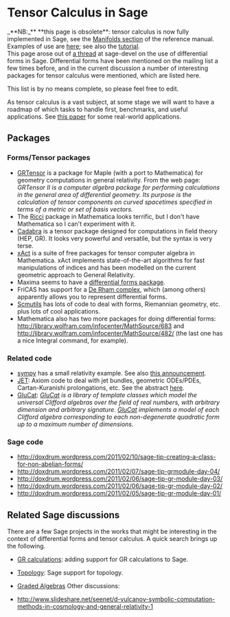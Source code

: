 

# Tensor Calculus in Sage


<div>
_**NB:_** **this page is obsolete**: tensor calculus is now fully implemented in Sage, see the <a class="http" href="http://doc.sagemath.org/html/en/reference/manifolds/">Manifolds section</a> of the reference manual. Examples of use are <a class="http" href="http://sagemanifolds.obspm.fr/examples.html">here</a>; see also the <a class="http" href="http://nbviewer.jupyter.org/github/sagemanifolds/SageManifolds/blob/master/Worksheets/v1.1/SM_tutorial.ipynb">tutorial</a>. 
</div>
This page arose out of <a class="http" href="http://groups.google.be/group/sage-devel/browse_thread/thread/2feef1f0be557585/c2b7095747ebe34d">a thread</a> at sage-devel on the use of differential forms in Sage.  Differential forms have been mentioned on the mailing list a few times before, and in the current discussion a number of interesting packages for tensor calculus were mentioned, which are listed here. 

This list is by no means complete, so please feel free to edit. 

As tensor calculus is a vast subject, at some stage we will want to have a roadmap of which tasks to handle first, benchmarks, and useful applications. See <a class="http" href="http://math.arizona.edu/~atp-mena/conference/proceedings/SalahHaggag-paper.pdf">this paper</a> for some real-world applications.  


## Packages


### Forms/Tensor packages

* <a class="http" href="http://grtensor.phy.queensu.ca/">GRTensor</a> is a package for Maple (with a port to Mathematica) for geometry computations in general relativity.  From the web page: _GRTensor II is a computer algebra package for performing calculations in the general area of differential geometry. Its purpose is the calculation of tensor components on curved spacetimes specified in terms of a metric or set of basis vectors._ 
* The <a class="http" href="http://www.math.washington.edu/~lee/Ricci/">Ricci</a> package in Mathematica looks terrific, but I don't have Mathematica so I can't experiment with it. 
* <a class="http" href="http://cadabra.phi-sci.com/index.html">Cadabra</a> is a tensor package designed for computations in field theory (HEP, GR).  It looks very powerful and versatile, but the syntax is very terse. 
* <a class="http" href="http://www.xact.es/">xAct</a> is a suite of free packages for tensor computer algebra in Mathematica. xAct implements state-of-the-art algorithms for fast manipulations of indices and has been modelled on the current geometric approach to General Relativity.  
* Maxima seems to have a <a class="http" href="http://www.math.utexas.edu/pipermail/maxima/2006/003179.html">differential forms package</a>. 
* FriCAS has support for a <a class="http" href="http://axiom-wiki.newsynthesis.org/uploads/chapter-9.13-26.xhtml#sec-9.14">De Rham complex</a>, which (among others) apparently allows you to represent differential forms. 
* <a class="http" href="http://groups.csail.mit.edu/mac/users/gjs/6946/">Scmutils</a> has lots of code to deal with forms, Riemannian geometry, etc. plus lots of cool applications. 
* Mathematica also has two more packages for doing differential forms: <a class="http" href="http://library.wolfram.com/infocenter/MathSource/683">http://library.wolfram.com/infocenter/MathSource/683</a> and <a class="http" href="http://library.wolfram.com/infocenter/MathSource/482/">http://library.wolfram.com/infocenter/MathSource/482/</a> (the last one has a nice Integral command, for example). 

### Related code

* <a class="http" href="http://sympy.blogspot.com/2007/04/relativitypy-is-working.html">sympy</a> has a small relativity example.  See also <a class="http" href="http://www.mail-archive.com/axiom-mail@nongnu.org/msg00314.html">this announcement</a>. 
* <a class="http" href="http://axiom-wiki.newsynthesis.org/JetBundles">JET</a>: Axiom code to deal with jet bundles, geometric ODEs/PDEs, Cartan-Kuranishi prolongations, etc.  See the abstract <a class="http" href="http://iaks-www.ira.uka.de/iaks-calmet/werner/Abstracts/IMACS95.ps.gz">here</a>.  
* <a class="http" href="http://glucat.sourceforge.net/">GluCat</a>: _<a href="/GluCat">GluCat</a> is a library of template classes which model the universal Clifford algebras over the field of real numbers, with arbitrary dimension and arbitrary signature. <a href="/GluCat">GluCat</a> implements a model of each Clifford algebra corresponding to each non-degenerate quadratic form up to a maximum number of dimensions._ 

### Sage code

* <a class="http" href="http://doxdrum.wordpress.com/2011/02/10/sage-tip-creating-a-class-for-non-abelian-forms/">http://doxdrum.wordpress.com/2011/02/10/sage-tip-creating-a-class-for-non-abelian-forms/</a> 
* <a class="http" href="http://doxdrum.wordpress.com/2011/02/07/sage-tip-grmodule-day-04/">http://doxdrum.wordpress.com/2011/02/07/sage-tip-grmodule-day-04/</a> 
* <a class="http" href="http://doxdrum.wordpress.com/2011/02/06/sage-tip-gr-module-day-03/">http://doxdrum.wordpress.com/2011/02/06/sage-tip-gr-module-day-03/</a> 
* <a class="http" href="http://doxdrum.wordpress.com/2011/02/06/sage-tip-gr-module-day-02/">http://doxdrum.wordpress.com/2011/02/06/sage-tip-gr-module-day-02/</a> 
* <a class="http" href="http://doxdrum.wordpress.com/2011/02/05/sage-tip-gr-module-day-01/">http://doxdrum.wordpress.com/2011/02/05/sage-tip-gr-module-day-01/</a> 

## Related Sage discussions

There are a few Sage projects in the works that might be interesting in the context of differential forms and tensor calculus.  A quick search brings up the following. 

* <a class="http" href="http://osdir.com/ml/sage-devel/2010-02/msg00294.html">GR calculations</a>: adding support for GR calculations to Sage. 
* <a class="http" href="http://wiki.sagemath.org/topology">Topology</a>: Sage support for topology. 
* <a class="http" href="http://groups.google.be/group/sage-support/browse_thread/thread/3c41a9da1f124763/db705e0620e1af12">Graded Algebras</a> 
Other discussions: 

* <a class="http" href="http://www.slideshare.net/seenet/d-vulcanov-symbolic-computation-methods-in-cosmology-and-general-relativity-1">http://www.slideshare.net/seenet/d-vulcanov-symbolic-computation-methods-in-cosmology-and-general-relativity-1</a> 